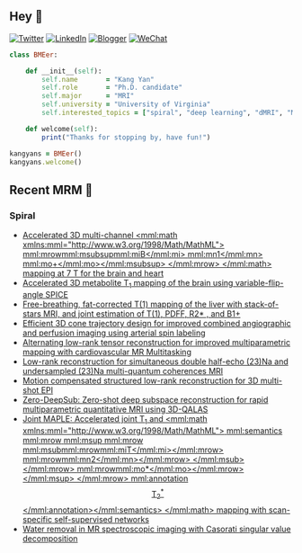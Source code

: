 ## Hey 👋
[![Twitter](https://img.shields.io/badge/Twitter-%231DA1F2.svg?style=for-the-badge&logo=Twitter&logoColor=white)](https://twitter.com/KangY01)
[![LinkedIn](https://img.shields.io/badge/linkedin-%230077B5.svg?style=for-the-badge&logo=linkedin&logoColor=white)](https://www.linkedin.com/in/kyanyan/)
[![Blogger](https://img.shields.io/badge/Blogger-FF5722?style=for-the-badge&logo=blogger&logoColor=white)](https://kangyan.bearblog.dev/)
[![WeChat](https://img.shields.io/badge/WeChat-07C160?style=for-the-badge&logo=wechat&logoColor=white)](wechat.jpg)

```ruby
class BMEer:

    def __init__(self):
        self.name       = "Kang Yan"
        self.role       = "Ph.D. candidate"
        self.major      = "MRI"
        self.university = "University of Virginia"
        self.interested_topics = ["spiral", "deep learning", "dMRI", "MRgFUS"]

    def welcome(self):
        print("Thanks for stopping by, have fun!")

kangyans = BMEer()
kangyans.welcome()
```

<!---
## Stats

![Kang Yan's GitHub stats](https://github-readme-stats.vercel.app/api?username=kangyans&show_icons=true&theme=radical)
-->




## Recent MRM 📖

### Spiral

<!-- BLOG-POST-LIST:START -->
- [Accelerated 3D multi-channel <mml:math xmlns:mml="http://www.w3.org/1998/Math/MathML"> <mml:mrow><mml:msubsup><mml:mi>B</mml:mi> <mml:mn>1</mml:mn> <mml:mo>+</mml:mo></mml:msubsup> </mml:mrow> </mml:math> mapping at 7 T for the brain and heart](https://pubmed.ncbi.nlm.nih.gov/38934380/?utm_source=Other&utm_medium=rss&utm_campaign=pubmed-2&utm_content=1VgjRyKWQDpYFifJOIFwwCTYCZ3RgBFiEo9QQQQDIlpgmjxspW&fc=20240729150217&ff=20240729150831&v=2.18.0.post9+e462414)
- [Accelerated 3D metabolite T<sub>1</sub> mapping of the brain using variable-flip-angle SPICE](https://pubmed.ncbi.nlm.nih.gov/38923032/?utm_source=Other&utm_medium=rss&utm_campaign=pubmed-2&utm_content=1VgjRyKWQDpYFifJOIFwwCTYCZ3RgBFiEo9QQQQDIlpgmjxspW&fc=20240729150217&ff=20240729150831&v=2.18.0.post9+e462414)
- [Free-breathing, fat-corrected T(1) mapping of the liver with stack-of-stars MRI, and joint estimation of T(1), PDFF, R2* , and B1+](https://pubmed.ncbi.nlm.nih.gov/38923009/?utm_source=Other&utm_medium=rss&utm_campaign=pubmed-2&utm_content=1VgjRyKWQDpYFifJOIFwwCTYCZ3RgBFiEo9QQQQDIlpgmjxspW&fc=20240729150217&ff=20240729150831&v=2.18.0.post9+e462414)
- [Efficient 3D cone trajectory design for improved combined angiographic and perfusion imaging using arterial spin labeling](https://pubmed.ncbi.nlm.nih.gov/38767321/?utm_source=Other&utm_medium=rss&utm_campaign=pubmed-2&utm_content=1VgjRyKWQDpYFifJOIFwwCTYCZ3RgBFiEo9QQQQDIlpgmjxspW&fc=20240729150217&ff=20240729150831&v=2.18.0.post9+e462414)
- [Alternating low-rank tensor reconstruction for improved multiparametric mapping with cardiovascular MR Multitasking](https://pubmed.ncbi.nlm.nih.gov/38726884/?utm_source=Other&utm_medium=rss&utm_campaign=pubmed-2&utm_content=1VgjRyKWQDpYFifJOIFwwCTYCZ3RgBFiEo9QQQQDIlpgmjxspW&fc=20240729150217&ff=20240729150831&v=2.18.0.post9+e462414)
- [Low-rank reconstruction for simultaneous double half-echo (23)Na and undersampled (23)Na multi-quantum coherences MRI](https://pubmed.ncbi.nlm.nih.gov/38725430/?utm_source=Other&utm_medium=rss&utm_campaign=pubmed-2&utm_content=1VgjRyKWQDpYFifJOIFwwCTYCZ3RgBFiEo9QQQQDIlpgmjxspW&fc=20240729150217&ff=20240729150831&v=2.18.0.post9+e462414)
- [Motion compensated structured low-rank reconstruction for 3D multi-shot EPI](https://pubmed.ncbi.nlm.nih.gov/38361309/?utm_source=Other&utm_medium=rss&utm_campaign=pubmed-2&utm_content=1VgjRyKWQDpYFifJOIFwwCTYCZ3RgBFiEo9QQQQDIlpgmjxspW&fc=20240729150217&ff=20240729150831&v=2.18.0.post9+e462414)
- [Zero-DeepSub: Zero-shot deep subspace reconstruction for rapid multiparametric quantitative MRI using 3D-QALAS](https://pubmed.ncbi.nlm.nih.gov/38282270/?utm_source=Other&utm_medium=rss&utm_campaign=pubmed-2&utm_content=1VgjRyKWQDpYFifJOIFwwCTYCZ3RgBFiEo9QQQQDIlpgmjxspW&fc=20240729150217&ff=20240729150831&v=2.18.0.post9+e462414)
- [Joint MAPLE: Accelerated joint T<sub>1</sub> and <mml:math xmlns:mml="http://www.w3.org/1998/Math/MathML"> <mml:semantics> <mml:mrow> <mml:msup> <mml:mrow> <mml:msub><mml:mrow><mml:mi>T</mml:mi></mml:mrow> <mml:mrow><mml:mn>2</mml:mn></mml:mrow> </mml:msub> </mml:mrow> <mml:mrow><mml:mo>*</mml:mo></mml:mrow> </mml:msup> </mml:mrow> <mml:annotation>$$ {{\mathrm{T}}_2}^{\ast } $$</mml:annotation></mml:semantics> </mml:math> mapping with scan-specific self-supervised networks](https://pubmed.ncbi.nlm.nih.gov/38181183/?utm_source=Other&utm_medium=rss&utm_campaign=pubmed-2&utm_content=1VgjRyKWQDpYFifJOIFwwCTYCZ3RgBFiEo9QQQQDIlpgmjxspW&fc=20240729150217&ff=20240729150831&v=2.18.0.post9+e462414)
- [Water removal in MR spectroscopic imaging with Casorati singular value decomposition](https://pubmed.ncbi.nlm.nih.gov/38181180/?utm_source=Other&utm_medium=rss&utm_campaign=pubmed-2&utm_content=1VgjRyKWQDpYFifJOIFwwCTYCZ3RgBFiEo9QQQQDIlpgmjxspW&fc=20240729150217&ff=20240729150831&v=2.18.0.post9+e462414)
<!-- BLOG-POST-LIST:END -->


<!---
## Trophies 

[![trophy](https://github-profile-trophy.vercel.app/?username=kangyans&theme=onedark)](https://github.com/kangyans/github-profile-trophy)
--->






